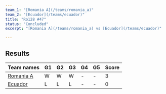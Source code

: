```yaml
---
team_1: "[Romania A](/teams/romania_a)"
team_2: "[Ecuador](/teams/ecuador)"
title: "Ro128 #47"
status: "Concluded"
excerpt: "[Romania A](/teams/romania_a) vs [Ecuador](/teams/ecuador)"

---
```

## Results

| Team names | G1 | G2 | G3 | G4 | G5 | Score |
| -- | -- | -- | -- | -- | -- | -- |
| [Romania A](/teams/romania_a) | W | W | W | - | - | 3 |
| [Ecuador](/teams/ecuador) | L | L | L | - | - | 0 |
